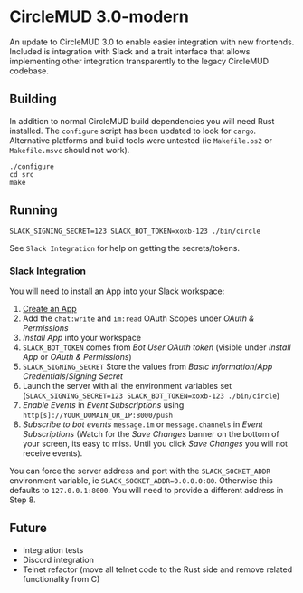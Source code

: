 # CircleMUD 3.0-modern

An update to CircleMUD 3.0 to enable easier integration with new frontends. Included is integration with Slack and a trait interface that allows implementing other integration transparently to the legacy CircleMUD codebase.

## Building

In addition to normal CircleMUD build dependencies you will need Rust installed. The `configure` script has been updated to look for `cargo`. Alternative platforms and build tools were untested (ie `Makefile.os2` or `Makefile.msvc` should not work).

```
./configure
cd src
make
```

## Running

```
SLACK_SIGNING_SECRET=123 SLACK_BOT_TOKEN=xoxb-123 ./bin/circle
```

See `Slack Integration` for help on getting the secrets/tokens.

### Slack Integration

You will need to install an App into your Slack workspace:

1. [Create an App](https://api.slack.com/apps?new_app)
2. Add the `chat:write` and `im:read` OAuth Scopes under *OAuth & Permissions*
3. *Install App* into your workspace
4. `SLACK_BOT_TOKEN` comes from *Bot User OAuth token* (visible under *Install App* or *OAuth & Permissions*)
5. `SLACK_SIGNING_SECRET` Store the values from *Basic Information*/*App Credentials*/*Signing Secret*
7. Launch the server with all the environment variables set (`SLACK_SIGNING_SECRET=123 SLACK_BOT_TOKEN=xoxb-123 ./bin/circle`)
8. *Enable Events* in *Event Subscriptions* using `http[s]://YOUR_DOMAIN_OR_IP:8000/push`
9. *Subscribe to bot events* `message.im` or `message.channels` in *Event Subscriptions* (Watch for the *Save Changes* banner on the bottom of your screen, its easy to miss. Until you click *Save Changes* you will not receive events).


You can force the server address and port with the `SLACK_SOCKET_ADDR` environment variable, ie `SLACK_SOCKET_ADDR=0.0.0.0:80`. Otherwise this defaults to `127.0.0.1:8000`. You will need to provide a different address in Step 8.


## Future

* Integration tests
* Discord integration
* Telnet refactor (move all telnet code to the Rust side and remove related functionality from C)
